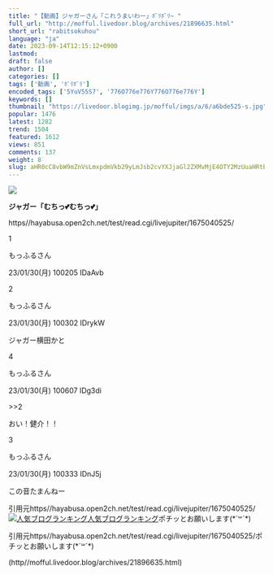 ```yaml
---
title: "【動画】ジャガーさん「これうまいわー」ﾎﾞﾘﾎﾞﾘ~ "
full_url: "http://mofful.livedoor.blog/archives/21896635.html"
short_url: "rabitsokuhou"
language: "ja"
date: 2023-09-14T12:15:12+0900
lastmod: 
draft: false
author: []
categories: []
tags: ['動画', 'ﾎﾞﾘﾎﾞﾘ']
encoded_tags: ['5YuV55S7', '776O776e776Y776O776e776Y']
keywords: []
thumbnail: "https://livedoor.blogimg.jp/mofful/imgs/a/6/a6bde525-s.jpg"
popular: 1476
latest: 1282
trend: 1504
featured: 1612
views: 851
comments: 137
weight: 8
slug: aHR0cC8vbW9mZnVsLmxpdmVkb29yLmJsb2cvYXJjaGl2ZXMvMjE4OTY2MzUuaHRtbA==
---
```


![](https://livedoor.blogimg.jp/mofful/imgs/a/6/a6bde525-s.jpg)

<div><p><p><b>ジャガー「むちっ💕むちっ💕」</b></p> https//hayabusa.open2ch.net/test/read.cgi/livejupiter/1675040525/</p><p class='t_h'>1 <p>もっふるさん</p> <p> 23/01/30(月) 100205 IDaAvb</p></p><p class='t_h'>2 <p>もっふるさん</p> <p> 23/01/30(月) 100302 IDrykW</p></p> <p class='t_b'> ジャガー横田かと </p> <p class='t_h t_i'>4 <p>もっふるさん</p> <p> 23/01/30(月) 100607 IDg3di</p></p> <p class='t_b t_i'> <p class='anchor'>>>2</p>おい！健介！！ </p> <p class='t_h'>3 <p>もっふるさん</p> <p> 23/01/30(月) 100333 IDnJ5j</p></p> <p class='t_b'> この音たまんねー </p> 引用元https//hayabusa.open2ch.net/test/read.cgi/livejupiter/1675040525/<a href='//blog.with2.net/link/?2036932'><img title='人気ブログランキング' src='https//blog.with2.net/img/banner/banner_21.gif'></a><a href='//blog.with2.net/link/?2036932'>人気ブログランキング</a>ポチッとお願いします(*´꒳`*)<img alt='' src='https//www11.a8.net/0.gif?a8mat=3BDUGQ+4RHMA+2HOM+BS629' height='1' width='1' border='0'> <p>引用元https//hayabusa.open2ch.net/test/read.cgi/livejupiter/1675040525/ポチッとお願いします(*´꒳`*)</p></div>

(http//mofful.livedoor.blog/archives/21896635.html)
